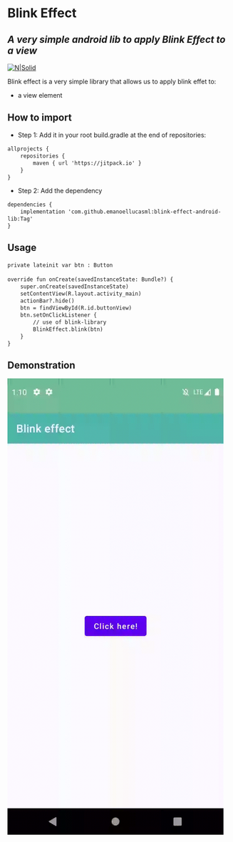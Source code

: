 # Blink Effect
## _A very simple android lib to apply Blink Effect to a view_

[![N|Solid](https://pngimg.com/uploads/android_logo/small/android_logo_PNG34.png)](https://nodesource.com/products/nsolid)

Blink effect is a very simple library that allows us to apply blink effet to:

- a view element

## How to import

- Step 1: Add it in your root build.gradle at the end of repositories:
```
allprojects {
	repositories {
		maven { url 'https://jitpack.io' }
	}
}
```
- Step 2: Add the dependency
````
dependencies {
    implementation 'com.github.emanoellucasml:blink-effect-android-lib:Tag'
}
````

## Usage

    private lateinit var btn : Button

    override fun onCreate(savedInstanceState: Bundle?) {
        super.onCreate(savedInstanceState)
        setContentView(R.layout.activity_main)
        actionBar?.hide()
        btn = findViewById(R.id.buttonView)
        btn.setOnClickListener {
            // use of blink-library
            BlinkEffect.blink(btn)
        }
    }

## Demonstration

![](https://github.com/emanoellucasml/blink-effect-android-lib/blob/master/demonstration.gif)
